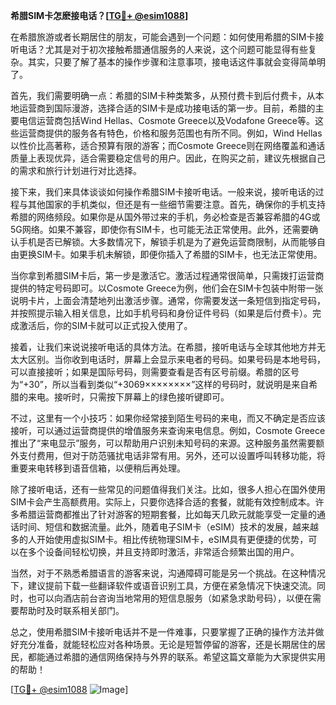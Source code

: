 **希腊SIM卡怎麽接电话？[[TG💪+ @esim1088](https://t.me/s/esim1088)]**

在希腊旅游或者长期居住的朋友，可能会遇到一个问题：如何使用希腊的SIM卡接听电话？尤其是对于初次接触希腊通信服务的人来说，这个问题可能显得有些复杂。其实，只要了解了基本的操作步骤和注意事项，接电话这件事就会变得简单明了。

首先，我们需要明确一点：希腊的SIM卡种类繁多，从预付费卡到后付费卡，从本地运营商到国际漫游，选择合适的SIM卡是成功接电话的第一步。目前，希腊的主要电信运营商包括Wind Hellas、Cosmote Greece以及Vodafone Greece等。这些运营商提供的服务各有特色，价格和服务范围也有所不同。例如，Wind Hellas以性价比高著称，适合预算有限的游客；而Cosmote Greece则在网络覆盖和通话质量上表现优异，适合需要稳定信号的用户。因此，在购买之前，建议先根据自己的需求和旅行计划进行对比选择。

接下来，我们来具体谈谈如何操作希腊SIM卡接听电话。一般来说，接听电话的过程与其他国家的手机类似，但还是有一些细节需要注意。首先，确保你的手机支持希腊的网络频段。如果你是从国外带过来的手机，务必检查是否兼容希腊的4G或5G网络。如果不兼容，即使你有SIM卡，也可能无法正常使用。此外，还需要确认手机是否已解锁。大多数情况下，解锁手机是为了避免运营商限制，从而能够自由更换SIM卡。如果手机未解锁，即便你插入了希腊的SIM卡，也无法正常使用。

当你拿到希腊SIM卡后，第一步是激活它。激活过程通常很简单，只需拨打运营商提供的特定号码即可。以Cosmote Greece为例，他们会在SIM卡包装中附带一张说明卡片，上面会清楚地列出激活步骤。通常，你需要发送一条短信到指定号码，并按照提示输入相关信息，比如手机号码和身份证件号码（如果是后付费卡）。完成激活后，你的SIM卡就可以正式投入使用了。

接着，让我们来说说接听电话的具体方法。在希腊，接听电话与全球其他地方并无太大区别。当你收到电话时，屏幕上会显示来电者的号码。如果号码是本地号码，可以直接接听；如果是国际号码，则需要查看是否有区号前缀。希腊的区号为“+30”，所以当看到类似“+3069××××××××”这样的号码时，就说明是来自希腊的来电。接听时，只需按下屏幕上的绿色接听键即可。

不过，这里有一个小技巧：如果你经常接到陌生号码的来电，而又不确定是否应该接听，可以通过运营商提供的增值服务来查询来电信息。例如，Cosmote Greece推出了“来电显示”服务，可以帮助用户识别未知号码的来源。这种服务虽然需要额外支付费用，但对于防范骚扰电话非常有用。另外，还可以设置呼叫转移功能，将重要来电转移到语音信箱，以便稍后再处理。

除了接听电话，还有一些常见的问题值得我们关注。比如，很多人担心在国外使用SIM卡会产生高额费用。实际上，只要你选择合适的套餐，就能有效控制成本。许多希腊运营商都推出了针对游客的短期套餐，比如每天几欧元就能享受一定量的通话时间、短信和数据流量。此外，随着电子SIM卡（eSIM）技术的发展，越来越多的人开始使用虚拟SIM卡。相比传统物理SIM卡，eSIM具有更便捷的优势，可以在多个设备间轻松切换，并且支持即时激活，非常适合频繁出国的用户。

当然，对于不熟悉希腊语言的游客来说，沟通障碍可能是另一个挑战。在这种情况下，建议提前下载一些翻译软件或语音识别工具，方便在紧急情况下快速交流。同时，也可以向酒店前台咨询当地常用的短信息服务（如紧急求助号码），以便在需要帮助时及时联系相关部门。

总之，使用希腊SIM卡接听电话并不是一件难事，只要掌握了正确的操作方法并做好充分准备，就能轻松应对各种场景。无论是短暂停留的游客，还是长期居住的居民，都能通过希腊的通信网络保持与外界的联系。希望这篇文章能为大家提供实用的帮助！

[[TG💪+ @esim1088](https://t.me/s/esim1088) ![Image](https://i.postimg.cc/4NQfJmqS/Snipaste-2025-05-13-00-14-12.png)]